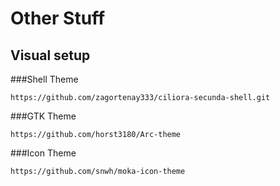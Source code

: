 # Other Stuff

## Visual setup

###Shell Theme
```
https://github.com/zagortenay333/ciliora-secunda-shell.git
```

###GTK Theme
```
https://github.com/horst3180/Arc-theme
```

###Icon Theme
```
https://github.com/snwh/moka-icon-theme
```


